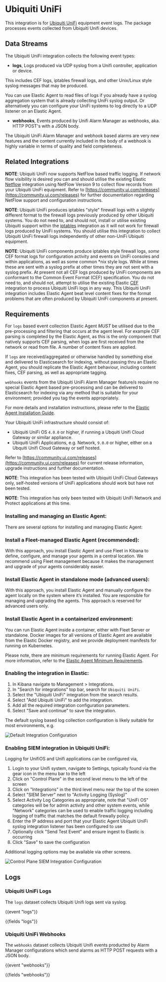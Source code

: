 # Ubiquiti UniFi

This integration is for [Ubiquiti UniFi](https://ui.com) equipment event logs. The package processes events collected from Ubiquiti Unifi devices.

## Data Streams

The Ubiquiti UniFi integration collects the following event types:

- **logs**, Logs produced via UDP syslog from a Unifi controller, application or device.

This includes CEF logs, iptables firewall logs, and other Unix/Linux style syslog messages that may be produced.

You can use Elastic Agent to read files of logs if you already have a syslog aggregation system that is already collecting UniFi syslog output. Or alternatively you can configure your UniFi systems to log directly to a UDP listener on an Elastic Agent.

- **webhooks**, Events produced by Unifi Alarm Manager as webhooks, aka. HTTP POST's with a JSON body.

The Ubiquiti UniFi Alarm Manager and webhook based alarms are very new features and the content currently included in the body of a webhook is highly variable in terms of quality and field completeness.

## Related Integrations

**NOTE**: Ubiquiti UniFi now supports NetFlow based traffic logging. If network flow visibility is desired you can and should utilise the existing Elastic [Netflow](https://www.elastic.co/docs/reference/integrations/netflow) integration using NetFlow Version 9 to collect flow records from your Ubiquiti UniFi equipment. Refer to [https://community.ui.com/releases](https://community.ui.com/releases) for further documentation regarding NetFlow support and configuration instructions.

**NOTE**: Ubiquiti UniFi produces iptables "style" firewall logs with a slightly different format to the firewall logs previously produced by other Ubiquiti systems. You do not need to, and should not, install or utilise existing Ubiquiti support within the [iptables](https://www.elastic.co/docs/reference/integrations/iptables) integration as it will not work for firewall logs produced by UniFi systems. You should utilise this integration to collect Ubiquiti UniFi firewall logs independently of other non-UniFi Ubiquiti equipment.

**NOTE**: Ubiquiti UniFi components produce iptables style firewall logs, *some* CEF format logs for configuration activity and events on UniFi consoles and within applications, as well as some common *nix style logs. While at times these are sent with a syslog prefix at other times they are not sent with a syslog prefix. At present not all CEF logs produced by UniFi components are conformant to the Common Event Format (CEF) specification. You do not need to, and should not, attempt to utilise the existing Elastic [CEF](https://www.elastic.co/docs/reference/integrations/cef) integration to process Ubiquiti UniFi logs in any way. This Ubiquiti UniFi integration includes Elastic Agent beat level content fixes for the format problems that are often produced by Ubiquiti UniFi components at present.

## Requirements

For `logs` based event collection Elastic Agent *MUST* be utilised due to the pre-processing and filtering that occurs at the agent level. For example CEF parsing is completed by the Elastic Agent, as this is the only component that natively supports CEF parsing, when logs are first received from the network or read from file. A number of content fixes are applied. 

If `logs` are received/aggregated or otherwise handled by something else and delivered to Elasticsearch for indexing, without passing thru an Elastic Agent, you should replicate the Elastic Agent behaviour, including content fixes, CEF parsing, as well as appropriate tagging.

`webhooks` events from the Ubiquiti UniFi Alarm Manager feature/s require no special Elastic Agent based pre-processing and can be delivered to Elasticsearch for indexing via any method that is suitable for your environment; provided you tag the events appropriately.

For more details and installation instructions, please refer to the [Elastic Agent Installation Guide](https://www.elastic.co/guide/en/fleet/current/elastic-agent-installation.html).

Your Ubiquiti UniFi infrastructure should consist of:
- Ubiquiti UniFi OS `4.0.0` or higher, if running a Ubquiti Unifi Cloud Gateway or similar appliance.
- Ubiquiti UniFi Applications, e.g. Network, `9.0.0` or higher, either on a Ubquiti Unifi Cloud Gateway or self hosted.

Refer to [https://community.ui.com/releases](https://community.ui.com/releases) for current release information, upgrade instructions and further documentation.

**NOTE**: This integration has been tested with Ubiquiti UniFi Cloud Gateways only, self-hosted versions of UniFi applications should work but have not been tested.

**NOTE**: This integration has only been tested with Ubiquiti UniFi Network and Protect applications at this time.

### Installing and managing an Elastic Agent:

There are several options for installing and managing Elastic Agent:

### Install a Fleet-managed Elastic Agent (recommended):

With this approach, you install Elastic Agent and use Fleet in Kibana to define, configure, and manage your agents in a central location. We recommend using Fleet management because it makes the management and upgrade of your agents considerably easier.

### Install Elastic Agent in standalone mode (advanced users):

With this approach, you install Elastic Agent and manually configure the agent locally on the system where it’s installed. You are responsible for managing and upgrading the agents. This approach is reserved for advanced users only.

### Install Elastic Agent in a containerized environment:

You can run Elastic Agent inside a container, either with Fleet Server or standalone. Docker images for all versions of Elastic Agent are available from the Elastic Docker registry, and we provide deployment manifests for running on Kubernetes.

Please note, there are minimum requirements for running Elastic Agent. For more information, refer to the  [Elastic Agent Minimum Requirements](https://www.elastic.co/guide/en/fleet/current/elastic-agent-installation.html#elastic-agent-installation-minimum-requirements).


### Enabling the integration in Elastic:

1. In Kibana navigate to Management > Integrations.
2. In "Search for integrations" top bar, search for `Ubiquiti UniFi`.
3. Select the "Ubiquiti UniFi" integration from the search results.
4. Select "Add Ubiquiti UniFi" to add the integration.
5. Add all the required integration configuration parameters.
6. Select "Save and continue" to save the integration.

The default syslog based log collection configuration is likely suitable for most environments, e.g.

![Default Integration Configuration](../img/add-integration-defaults.png)

### Enabling SIEM integration in Ubiquiti UniFi:

Logging for UnifiOS and Unifi applications can be configured via,

1. Login to your Unifi system, navigate to Settings, typically found via the gear icon in the menu bar to the left
2. Click on "Control Plane" in the second level menu to the left of the screen
3. Click on "Integrations" in the third level menu near the top of the screen
4. Select "SIEM Server" next to "Activity Logging (Syslog)"
5. Select Activity Log Categories as appropriate, note that "UniFi OS" categories will be for admin activity and other system events, while "Network" categories can be used to enable traffic logging including logging of traffic that matches the default firewally policy.
6. Enter the IP address and port that your Elastic Agent Ubiquiti UniFi syslog integration listener has been configured to use
7. Optionally click "Send Test Event" and ensure ingest to Elastic is occurring
8. Click "Save" to save the configuration

Additional logging options may be available via other screens.

![Control Plane SIEM Integration Configuration](../img/configure-unifi-siem-integration.png)

## Logs

### Ubiquiti UniFi Logs

The `logs` dataset collects Ubiquiti Unifi logs sent via syslog.

{{event "logs"}}

{{fields "logs"}}

### Ubiquiti UniFi Webhooks

The `webhooks` dataset collects Ubiquiti Unifi events producted by Alarm Manager configurations which send alarms as HTTP POST requests with a JSON body.

{{event "webhooks"}}

{{fields "webhooks"}}